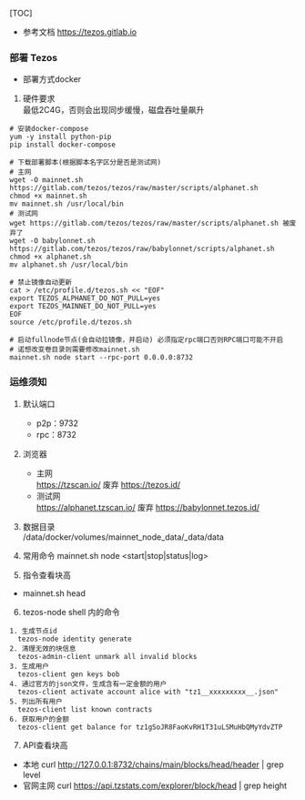 [TOC]
- 参考文档
https://tezos.gitlab.io
### 部署 Tezos
- 部署方式docker
1. 硬件要求  
   最低2C4G，否则会出现同步缓慢，磁盘吞吐量飙升

```shell
# 安装docker-compose
yum -y install python-pip
pip install docker-compose 

# 下载部署脚本(根据脚本名字区分是否是测试网)
# 主网
wget -O mainnet.sh https://gitlab.com/tezos/tezos/raw/master/scripts/alphanet.sh
chmod +x mainnet.sh
mv mainnet.sh /usr/local/bin
# 测试网
wget https://gitlab.com/tezos/tezos/raw/master/scripts/alphanet.sh 被废弃了
wget -O babylonnet.sh https://gitlab.com/tezos/tezos/raw/babylonnet/scripts/alphanet.sh
chmod +x alphanet.sh
mv alphanet.sh /usr/local/bin

# 禁止镜像自动更新
cat > /etc/profile.d/tezos.sh << "EOF"
export TEZOS_ALPHANET_DO_NOT_PULL=yes
export TEZOS_MAINNET_DO_NOT_PULL=yes
EOF
source /etc/profile.d/tezos.sh

# 启动fullnode节点(会自动拉镜像，并启动) 必须指定rpc端口否则RPC端口可能不开启
# 诺想改变卷目录则需要修改mainnet.sh
mainnet.sh node start --rpc-port 0.0.0.0:8732
```

### 运维须知
1. 默认端口
    - p2p：9732
    - rpc：8732

2. 浏览器
    - 主网  
    https://tzscan.io/ 废弃
    https://tezos.id/
    - 测试网  
    https://alphanet.tzscan.io/ 废弃
    https://babylonnet.tezos.id/

3. 数据目录  
   /data/docker/volumes/mainnet_node_data/_data/data
    
4. 常用命令
mainnet.sh node <start|stop|status|log>

5. 指令查看块高 
  - mainnet.sh head

6. tezos-node shell 内的命令
```shell
1. 生成节点id  
  tezos-node identity generate
2. 清理无效的块信息
  tezos-admin-client unmark all invalid blocks
3. 生成用户 
  tezos-client gen keys bob
4. 通过官方的json文件，生成含有一定金额的用户
  tezos-client activate account alice with "tz1__xxxxxxxxx__.json"
5. 列出所有用户
  tezos-client list known contracts
6. 获取用户的金额 
  tezos-client get balance for tz1gSoJR8FaoKvRH1T31uLSMuHbQMyYdvZTP
```

7. API查看块高
  - 本地 curl http://127.0.0.1:8732/chains/main/blocks/head/header | grep level
  - 官网主网 curl https://api.tzstats.com/explorer/block/head | grep height
